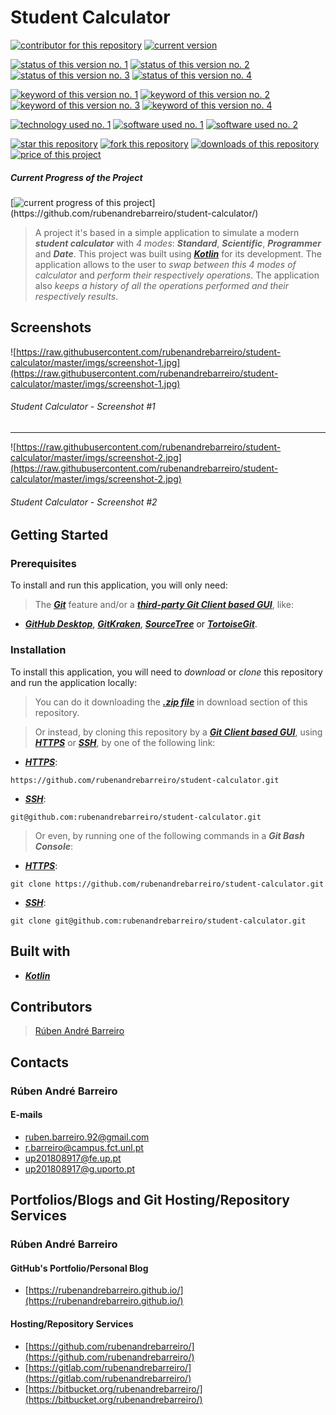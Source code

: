 # Student Calculator

[![contributor for this repository](https://img.shields.io/badge/contributor-rubenandrebarreiro-blue.svg)](https://github.com/rubenandrebarreiro/)
[![current version](https://img.shields.io/badge/version-1.0-magenta.svg)](https://github.com/rubenandrebarreiro/student-calculator/)

[![status of this version no. 1](https://img.shields.io/badge/status-not&nbsp;completed-orange.svg)](https://github.com/rubenandrebarreiro/student-calculator/)
[![status of this version no. 2](https://img.shields.io/badge/status-beta-orange.svg)](https://github.com/rubenandrebarreiro/student-calculator/)
[![status of this version no. 3](https://img.shields.io/badge/status-not&nbsp;stable-orange.svg)](https://github.com/rubenandrebarreiro/student-calculator/)
[![status of this version no. 4](https://img.shields.io/badge/status-not&nbsp;documented-orange.svg)](https://github.com/rubenandrebarreiro/student-calculator/)

[![keyword of this version no. 1](https://img.shields.io/badge/keyword-software-brown.svg)](https://github.com/rubenandrebarreiro/student-calculator/)
[![keyword of this version no. 2](https://img.shields.io/badge/keyword-application-brown.svg)](https://github.com/rubenandrebarreiro/student-calculator/)
[![keyword of this version no. 3](https://img.shields.io/badge/keyword-tool-brown.svg)](https://github.com/rubenandrebarreiro/student-calculator/)
[![keyword of this version no. 4](https://img.shields.io/badge/keyword-math-brown.svg)](https://github.com/rubenandrebarreiro/student-calculator/)

[![technology used no. 1](https://img.shields.io/badge/built&nbsp;with-kotlin-red.svg)](https://kotlinlang.org/) 
[![software used no. 1](https://img.shields.io/badge/software-eclipse-gold.svg)](https://www.eclipse.org/) 
[![software used no. 2](https://img.shields.io/badge/software-jetbrains&nbsp;intellij&nbsp;idea-gold.svg)](https://www.jetbrains.com/idea/) 

[![star this repository](http://githubbadges.com/star.svg?user=rubenandrebarreiro&repo=2d-rotative-shapes-dance&style=flat)](https://github.com/rubenandrebarreiro/student-calculator/stargazers)
[![fork this repository](http://githubbadges.com/fork.svg?user=rubenandrebarreiro&repo=2d-rotative-shapes-dance&style=flat)](https://github.com/rubenandrebarreiro/student-calculator/fork)
[![downloads of this repository](https://img.shields.io/github/downloads/rubenandrebarreiro/2d-rotative-shapes-dance/total.svg)](https://github.com/rubenandrebarreiro/student-calculator/archive/master.zip)
[![price of this project](https://img.shields.io/badge/price-free-success.svg)](https://github.com/rubenandrebarreiro/student-calculator/archive/master.zip)

##### Current Progress of the Project

[![current progress of this project](http://progressed.io/bar/5?title=&nbsp;completed&nbsp;)](https://github.com/rubenandrebarreiro/student-calculator/)

> A project it's based in a simple application to simulate a modern **_student calculator_** with _4 modes_: **_Standard_**, **_Scientific_**, **_Programmer_** and **_Date_**. This project was built using [**_Kotlin_**](https://kotlinlang.org/) for its development. The application allows to the user to _swap between this 4 modes of calculator_ and _perform their respectively operations_. The application also _keeps a history of all the operations performed and their respectively results_.

## Screenshots

![https://raw.githubusercontent.com/rubenandrebarreiro/student-calculator/master/imgs/screenshot-1.jpg](https://raw.githubusercontent.com/rubenandrebarreiro/student-calculator/master/imgs/screenshot-1.jpg)
######  Student Calculator - Screenshot #1

***

![https://raw.githubusercontent.com/rubenandrebarreiro/student-calculator/master/imgs/screenshot-2.jpg](https://raw.githubusercontent.com/rubenandrebarreiro/student-calculator/master/imgs/screenshot-2.jpg)
######  Student Calculator - Screenshot #2


## Getting Started

### Prerequisites
To install and run this application, you will only need:
> The [**_Git_**](https://git-scm.com/) feature and/or a [**_third-party Git Client based GUI_**](https://git-scm.com/downloads/guis/), like:
* [**_GitHub Desktop_**](https://desktop.github.com/), [**_GitKraken_**](https://www.gitkraken.com/), [**_SourceTree_**](https://www.sourcetreeapp.com/) or [**_TortoiseGit_**](https://tortoisegit.org/).

### Installation
To install this application, you will need to _download_ or _clone_ this repository and run the application locally:

> You can do it downloading the [**_.zip file_**](https://github.com/rubenandrebarreiro/student-calculator/archive/master.zip) in download section of this repository.

> Or instead, by cloning this repository by a [**_Git Client based GUI_**](https://git-scm.com/downloads/guis), using [**_HTTPS_**](https://en.wikipedia.org/wiki/HTTPS) or [**_SSH_**](https://en.wikipedia.org/wiki/SSH_File_Transfer_Protocol), by one of the following link:
* [**_HTTPS_**](https://en.wikipedia.org/wiki/HTTPS):
```
https://github.com/rubenandrebarreiro/student-calculator.git
```
* [**_SSH_**](https://en.wikipedia.org/wiki/SSH_File_Transfer_Protocol):
```
git@github.com:rubenandrebarreiro/student-calculator.git
```

> Or even, by running one of the following commands in a **_Git Bash Console_**:
* [**_HTTPS_**](https://en.wikipedia.org/wiki/HTTPS):
```
git clone https://github.com/rubenandrebarreiro/student-calculator.git
```
* [**_SSH_**](https://en.wikipedia.org/wiki/SSH_File_Transfer_Protocol):
```
git clone git@github.com:rubenandrebarreiro/student-calculator.git
```


## Built with
* [**_Kotlin_**](https://kotlinlang.org/)

## Contributors

> [Rúben André Barreiro](https://github.com/rubenandrebarreiro/)

## Contacts

### Rúben André Barreiro
#### E-mails
* [ruben.barreiro.92@gmail.com](mailto:ruben.barreiro.92@gmail.com)
* [r.barreiro@campus.fct.unl.pt](mailto:r.barreiro@campus.fct.unl.pt)
* [up201808917@fe.up.pt](mailto:up201808917@fe.up.pt)
* [up201808917@g.uporto.pt](mailto:up201808917@g.uporto.pt)

## Portfolios/Blogs and Git Hosting/Repository Services

### Rúben André Barreiro
#### GitHub's Portfolio/Personal Blog
* [https://rubenandrebarreiro.github.io/](https://rubenandrebarreiro.github.io/)

#### Hosting/Repository Services
* [https://github.com/rubenandrebarreiro/](https://github.com/rubenandrebarreiro/)
* [https://gitlab.com/rubenandrebarreiro/](https://gitlab.com/rubenandrebarreiro/)
* [https://bitbucket.org/rubenandrebarreiro/](https://bitbucket.org/rubenandrebarreiro/)
